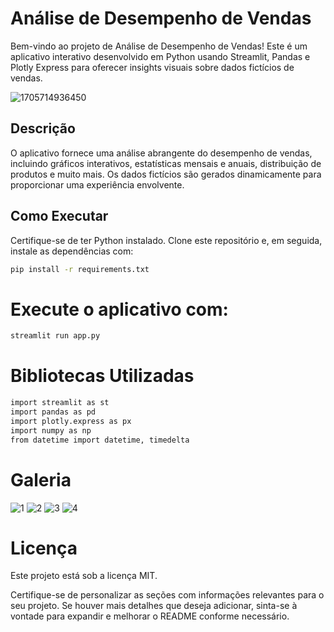 # Análise de Desempenho de Vendas

Bem-vindo ao projeto de Análise de Desempenho de Vendas! Este é um aplicativo interativo desenvolvido em Python usando Streamlit, Pandas e Plotly Express para oferecer insights visuais sobre dados fictícios de vendas.

![1705714936450](https://github.com/LeviLucena/vendas/assets/34045910/56a4a863-78d6-498e-b205-6d259f609bd6)

## Descrição

O aplicativo fornece uma análise abrangente do desempenho de vendas, incluindo gráficos interativos, estatísticas mensais e anuais, distribuição de produtos e muito mais. Os dados fictícios são gerados dinamicamente para proporcionar uma experiência envolvente.

## Como Executar

Certifique-se de ter Python instalado. Clone este repositório e, em seguida, instale as dependências com:

```bash
pip install -r requirements.txt
```

# Execute o aplicativo com:

```bash
streamlit run app.py
```

# Bibliotecas Utilizadas

```bash
import streamlit as st
import pandas as pd
import plotly.express as px
import numpy as np
from datetime import datetime, timedelta
```

# Galeria

![1](https://github.com/LeviLucena/vendas/assets/34045910/1b353a5a-387d-4c83-b197-2204b2535dba)
![2](https://github.com/LeviLucena/vendas/assets/34045910/658b01ab-bd34-48e1-99fb-3389fe25a25c)
![3](https://github.com/LeviLucena/vendas/assets/34045910/33565ece-47d8-4516-b8e8-92577f7cb6a9)
![4](https://github.com/LeviLucena/vendas/assets/34045910/4dfdc884-7d26-4dff-952a-c5ef5d8e2623)

# Licença
Este projeto está sob a licença MIT.

Certifique-se de personalizar as seções com informações relevantes para o seu projeto. Se houver mais detalhes que deseja adicionar, sinta-se à vontade para expandir e melhorar o README conforme necessário.
